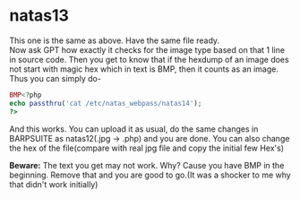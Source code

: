 # natas13

This one is the same as above. Have the same file ready. 
<br>
Now ask GPT how exactly it checks for the image type based on that 1 line in source code. Then you get to know that if the hexdump of an image does not start with magic hex which in text is BMP, then it counts as an image.<br>
Thus you can simply do-
```php
BMP<?php
echo passthru('cat /etc/natas_webpass/natas14');
?>
```
And this works. You can upload it as usual, do the same changes in BARPSUITE as natas12(.jpg -> .php) and you are done.
You can also change the hex of the file(compare with real jpg file and copy the initial few Hex's)

**Beware:** The text you get may not work. Why? Cause you have BMP in the beginning. Remove that and you are good to go.(It was a shocker to me why that didn't work initially)